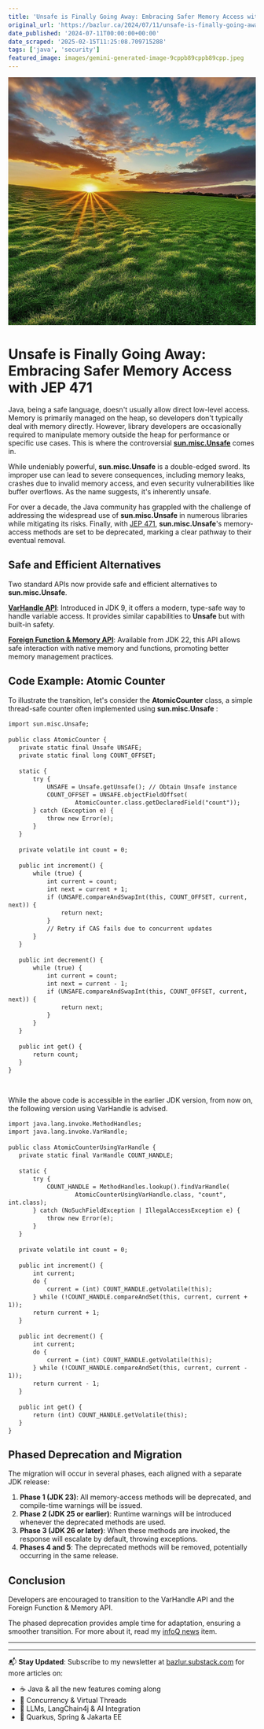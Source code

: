 ```yaml
---
title: 'Unsafe is Finally Going Away: Embracing Safer Memory Access with JEP 471'
original_url: 'https://bazlur.ca/2024/07/11/unsafe-is-finally-going-away-embracing-safer-memory-access-with-jep-471/'
date_published: '2024-07-11T00:00:00+00:00'
date_scraped: '2025-02-15T11:25:08.709715288'
tags: ['java', 'security']
featured_image: images/gemini-generated-image-9cppb89cppb89cpp.jpeg
---
```


![](images/gemini-generated-image-9cppb89cppb89cpp.jpeg)

Unsafe is Finally Going Away: Embracing Safer Memory Access with JEP 471
========================================================================

Java, being a safe language, doesn't usually allow direct low-level access. Memory is primarily managed on the heap, so developers don't typically deal with memory directly. However, library developers are occasionally required to manipulate memory outside the heap for performance or specific use cases. This is where the controversial [**sun.misc.Unsafe**](https://github.com/openjdk/jdk/blob/master/src/jdk.unsupported/share/classes/sun/misc/Unsafe.java) comes in.

While undeniably powerful, **sun.misc.Unsafe** is a double-edged sword. Its improper use can lead to severe consequences, including memory leaks, crashes due to invalid memory access, and even security vulnerabilities like buffer overflows. As the name suggests, it's inherently unsafe.

For over a decade, the Java community has grappled with the challenge of addressing the widespread use of **sun.misc.Unsafe** in numerous libraries while mitigating its risks. Finally, with [JEP 471](https://openjdk.org/jeps/471), **sun.misc.Unsafe**'s memory-access methods are set to be deprecated, marking a clear pathway to their eventual removal.

Safe and Efficient Alternatives
-------------------------------

Two standard APIs now provide safe and efficient alternatives to **sun.misc.Unsafe**.

[**VarHandle API**](https://docs.oracle.com/javase%2F9%2Fdocs%2Fapi%2F%2F/java/lang/invoke/VarHandle.html): Introduced in JDK 9, it offers a modern, type-safe way to handle variable access. It provides similar capabilities to **Unsafe** but with built-in safety.

[**Foreign Function \& Memory API**](https://docs.oracle.com/en/java/javase/22/docs/api/java.base/java/lang/foreign/package-summary.html): Available from JDK 22, this API allows safe interaction with native memory and functions, promoting better memory management practices.

Code Example: Atomic Counter
----------------------------

To illustrate the transition, let's consider the **AtomicCounter** class, a simple thread-safe counter often implemented using **sun.misc.Unsafe** :  

```
import sun.misc.Unsafe;

public class AtomicCounter {
   private static final Unsafe UNSAFE;
   private static final long COUNT_OFFSET;

   static {
       try {
           UNSAFE = Unsafe.getUnsafe(); // Obtain Unsafe instance
           COUNT_OFFSET = UNSAFE.objectFieldOffset(
                   AtomicCounter.class.getDeclaredField("count"));
       } catch (Exception e) {
           throw new Error(e);
       }
   }

   private volatile int count = 0;

   public int increment() {
       while (true) {
           int current = count;
           int next = current + 1;
           if (UNSAFE.compareAndSwapInt(this, COUNT_OFFSET, current, next)) {
               return next;
           }
           // Retry if CAS fails due to concurrent updates
       }
   }

   public int decrement() {
       while (true) {
           int current = count;
           int next = current - 1;
           if (UNSAFE.compareAndSwapInt(this, COUNT_OFFSET, current, next)) {
               return next;
           }
       }
   }

   public int get() {
       return count;
   }
}
```

<br />


While the above code is accessible in the earlier JDK version, from now on, the following version using VarHandle is advised.   

```
import java.lang.invoke.MethodHandles;
import java.lang.invoke.VarHandle;

public class AtomicCounterUsingVarHandle {
   private static final VarHandle COUNT_HANDLE;

   static {
       try {
           COUNT_HANDLE = MethodHandles.lookup().findVarHandle(
                   AtomicCounterUsingVarHandle.class, "count", int.class);
       } catch (NoSuchFieldException | IllegalAccessException e) {
           throw new Error(e);
       }
   }

   private volatile int count = 0;

   public int increment() {
       int current;
       do {
           current = (int) COUNT_HANDLE.getVolatile(this);
       } while (!COUNT_HANDLE.compareAndSet(this, current, current + 1));
       return current + 1;
   }

   public int decrement() {
       int current;
       do {
           current = (int) COUNT_HANDLE.getVolatile(this);
       } while (!COUNT_HANDLE.compareAndSet(this, current, current - 1));
       return current - 1;
   }

   public int get() {
       return (int) COUNT_HANDLE.getVolatile(this);
   }
}
```

Phased Deprecation and Migration
--------------------------------

The migration will occur in several phases, each aligned with a separate JDK release:

1. **Phase 1 (JDK 23)**: All memory-access methods will be deprecated, and compile-time warnings will be issued.
2. **Phase 2 (JDK 25 or earlier)**: Runtime warnings will be introduced whenever the deprecated methods are used.
3. **Phase 3 (JDK 26 or later)**: When these methods are invoked, the response will escalate by default, throwing exceptions.
4. **Phases 4 and 5**: The deprecated methods will be removed, potentially occurring in the same release.

Conclusion
----------

Developers are encouraged to transition to the VarHandle API and the Foreign Function \& Memory API.

The phased deprecation provides ample time for adaptation, ensuring a smoother transition. For more about it, read my [infoQ news](https://www.infoq.com/news/2024/06/jep-456-removing-unsafe-methods/) item.  

*** ** * ** ***

---

📬 **Stay Updated**: Subscribe to my newsletter at [bazlur.substack.com](https://bazlur.substack.com/) for more articles on:
- ☕ Java & all the new features coming along
- 🧵 Concurrency & Virtual Threads
- 🧠 LLMs, LangChain4j & AI Integration
- 🚀 Quarkus, Spring & Jakarta EE
